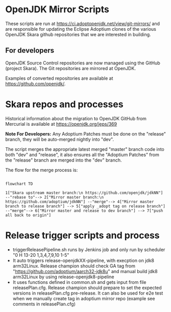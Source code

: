 # OpenJDK Mirror Scripts

These scripts are run at https://ci.adoptopenjdk.net/view/git-mirrors/ and are responsible for updating the Eclipse Adoptium clones of the various OpenJDK Skara github repositories that we are interested in building.

## For developers

OpenJDK Source Control repositories are now managed using the GitHub (project Skara). The Git repositories are mirrored at OpenJDK.

Examples of converted repositories are available at https://github.com/openjdk/.

# Skara repos and processes

Historical information about the migration to OpenJDK GitHub from Mercurial is available at https://openjdk.org/jeps/369


**Note For Developers:** Any Adoptium Patches must be done on the "release" branch, they will be auto-merged nightly into "dev".

The script merges the appropriate latest merged "master" branch code into both "dev" and "release", it also ensures all the
"Adoptium Patches" from the "release" branch are merged into the "dev" branch.

The flow for the merge process is:
```mermaid

flowchart TD

1["Skara upstream master branch:\n https://github.com/openjdk/jdkNN"] --"rebase to"--> 2["Mirror master branch:\n https://github.com/adoptium/jdkNN"] --"merge"--> 4["Mirror master branch to release branch"] --> 5["apply _adopt tag on release branch"] --"merge"--> 6["Mirror master and release to dev branch"] --> 7["push all back to origin"]

```

# Release trigger scripts and process

- triggerReleasePipeline.sh runs by Jenkins job and only run by scheduler "0 H 13-20 1,3,4,7,9,10 1-5"
- It auto triggers release-openjdkXX-pipeline, with execption on jdk8 arm32Linux. Release champion should check GA tag from "https://github.com/adoptium/aarch32-jdk8u" and manual build jdk8 arm32Linux by using release-openjdk8-pipeline
- It uses functions defined in common.sh and gets input from file releasePlan.cfg. Release champion should prepare to set the expected versions in releasePlan.cfg pre-release. It can also be used for e2e test when we manually create tag in adoptium mirror repo (example see comments in releasePlan.cfg)